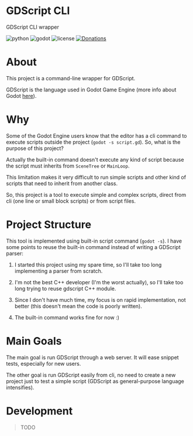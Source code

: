 # GDScript CLI

GDScript CLI wrapper

![python](https://img.shields.io/badge/python-3.4%2B-blue.svg?style=flat-square)
![godot](https://img.shields.io/badge/Godot-3.0%2B-blue.svg?style=flat-square)
![license](https://img.shields.io/badge/License-Meteor-lightgray.svg?style=flat-square)
[![Donations](https://img.shields.io/badge/Donations-USD%2FBRL%2FBTC%2FBCH-%238571aa?style=flat-square)](https://tumeo.space/donations/)

# About

This project is a command-line wrapper for GDScript.

GDScript is the language used in Godot Game Engine (more info about Godot [here](https://godotengine.org/)).

# Why

Some of the Godot Engine users know that the editor has a cli command to execute scripts outside the project (`godot -s script.gd`). So, what is the purpose of this project?

Actually the built-in command doesn't execute any kind of script because the script must inherits from `SceneTree` or `MainLoop`.

This limitation makes it very difficult to run simple scripts and other kind of scripts that need to inherit from another class.

So, this project is a tool to execute simple and complex scripts, direct from cli (one line or small block scripts) or from script files.

# Project Structure

This tool is implemented using built-in script command (`godot -s`). I have some points to reuse the built-in command instead of writing a GDScript parser:

1. I started this project using my spare time, so I'll take too long implementing a parser from scratch.

2. I'm not the best C++ developer (I'm the worst actually), so I'll take too long trying to reuse gdscript C++ module.

3. Since I don't have much time, my focus is on rapid implementation, not better (this doesn't mean the code is poorly written).

4. The built-in command works fine for now :)

# Main Goals

The main goal is run GDScript through a web server. It will ease snippet tests, especially for new users.

The other goal is run GDScript easily from cli, no need to create a new project just to test a simple script (GDScript as general-purpose language intensifies).

# Development

>TODO
